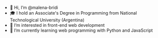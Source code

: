 - 👋 Hi, I’m @malena-bridi
- 🎓 I hold an Associate's Degree in Programming from National Technological University (Argentina)
- 👀 I’m interested in front-end web development
- 🌱 I’m currently learning web programming with Python and JavaScript

<!---
malena-bridi/malena-bridi is a ✨ special ✨ repository because its `README.md` (this file) appears on your GitHub profile.
You can click the Preview link to take a look at your changes.
--->
